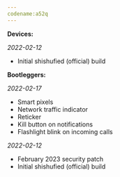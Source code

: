 ```yaml
---
codename:a52q
---
```


**Devices:**

*2022-02-12*
- Initial shishufied (official) build

**Bootleggers:**

*2022-02-17*
- Smart pixels
- Network traffic indicator
- Reticker
- Kill button on notifications
- Flashlight blink on incoming calls

*2022-02-12*
- February 2023 security patch
- Initial shishufied (official) build

